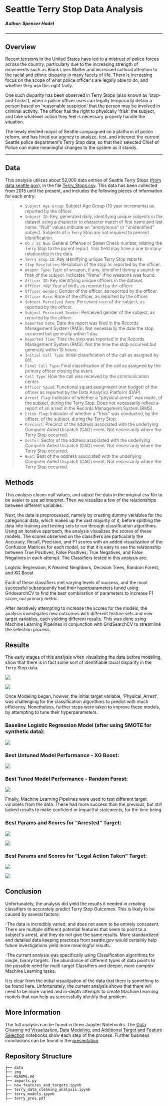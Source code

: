 # Seattle Terry Stop Data Analysis

##### Author: Spencer Hadel
***
## Overview

Recent tensions in the United States have led to a mistrust of police forces across the country, particularly due to the increasing strength of movements such as Black Lives Matter and increased cultural attention to the racial and ethnic disparity in many facets of life. There is increasing focus on the scope of what police officer's are legally able to do, and whether they use this right fairly.

One such disparity has been observed in Terry Stops (also known as 'stop-and-frisks'), when a police officer uses can legally temporarily detain a person based on 'reasonable suspicion' that the person may be involved in criminal activity. The officer has the right to physically 'frisk' the subject, and take whatever action they feel is necessary properly handle the situation.

The newly elected mayor of Seattle campaigned on a platform of police reform, and has hired our agency to analyze, test, and interpret the current Seattle police department's Terry Stop data, so that their selected Chief of Police can make meaningful changes to the system as it stands.

***


## Data
This analysis utilizes about 52,000 data entries of Seattle Terry Stops ([from data.seattle.gov](https://data.seattle.gov/Public-Safety/Terry-Stops/28ny-9ts8)), in the file [Terry_Stops.csv](./data/Terry_Stops.csv). This data has been collected from 2015 until the present, and includes the following pieces of information for each entry:

> * `Subject Age Group`: Subject Age Group (10 year increments) as reported by the officer.
> * `Subject ID`: Key, generated daily, identifying unique subjects in the dataset using a character to character match of first name and last name. "Null" values indicate an "anonymous" or "unidentified" subject. Subjects of a Terry Stop are not required to present identification.
> * `GO / SC Num`: General Offense or Street Check number, relating the Terry Stop to the parent report. This field may have a one to many relationship in the data.
> * `Terry Stop ID`: Key identifying unique Terry Stop reports.
> * `Stop Resolution`: Resolution of the stop as reported by the officer.
> * `Weapon Type`: Type of weapon, if any, identified during a search or frisk of the subject. Indicates "None" if no weapons was found.
> * `Officer ID`: Key identifying unique officers in the dataset.
> * `Officer YOB`: Year of birth, as reported by the officer.
> * `Officer Gender`: Gender of the officer, as reported by the officer.
> * `Officer Race`: Race of the officer, as reported by the officer.
> * `Subject Perceived Race`: Perceived race of the subject, as reported by the officer.
> * `Subject Perceived Gender`: Perceived gender of the subject, as reported by the officer.
> * `Reported Date`: Date the report was filed in the Records Management System (RMS). Not necessarily the date the stop occurred but generally within 1 day.
> * `Reported Time`: Time the stop was reported in the Records Management System (RMS). Not the time the stop occurred but generally within 10 hours.
> * `Initial Call Type`: Initial classification of the call as assigned by 911.
> * `Final Call Type`: Final classification of the call as assigned by the primary officer closing the event.
> * `Call Type`: How the call was received by the communication center.
> * `Officer Squad`: Functional squad assignment (not budget) of the officer as reported by the Data Analytics Platform (DAP).
> * `Arrest Flag`: Indicator of whether a "physical arrest" was made, of the subject, during the Terry Stop. Does not necessarily reflect a report of an arrest in the Records Management System (RMS).
> * `Frisk Flag`: Indicator of whether a "frisk" was conducted, by the officer, of the subject, during the Terry Stop.
> * `Precinct`: Precinct of the address associated with the underlying Computer Aided Dispatch (CAD) event. Not necessarily where the Terry Stop occurred.
> * `Sector`: Sector of the address associated with the underlying Computer Aided Dispatch (CAD) event. Not necessarily where the Terry Stop occurred.
> * `Beat`: Beat of the address associated with the underlying Computer Aided Dispatch (CAD) event. Not necessarily where the Terry Stop occurred.

## Methods
This analysis cleans null values, and adjust the data in the original csv file to be easier to use ad interpret. Then we visualize a few of the relationships between different variables.

Next, the data is preprocessed, namely by creating dummy variables for the categorical data, which makes up the vast majority of it, before splitting the data into training and testing sets to run through classification algorithms. 
Using an iterative approach, the analysis visualizes the scores of these models. The scores observed on the classifiers are particularly the Accuracy, Recall, Precision, and F1 scores with an added visualization of the Confusion Matrices for each model, so that it is easy to see the relationship between True Positives, False Positives, True Negatives, and False Negatives in each attempt.
The Classifiers tested in this analysis are: 

Logistic Regression, K Nearest Neighbors, Decision Trees, Random Forest, and XG Boost


Each of these classifiers met varying levels of success, and the most successful subsequently had their hyperparameters tuned using GridsearchCV to find the best combination of parameters to increase F1 score, our primary metric.

After iteratively attempting to increase the scores for the models, the analysis investigates new outcomes with different feature sets and new target variables, each yielding different results. This was done using Machine Learning Pipelines in conjunction with GridSearchCV to streamline the selection process


## Results

The early stages of this analysis when visualizing the data before modeling, show that there is in fact some sort of identifiable racial disparity in the Terry Stop data. 

![](./img/1-graph_arrests_race.PNG)

![](./img/2-graph_legal_race.PNG)

Once Modeling began, howver, the initial target variable, 'Physical_Arrest', was challenging for the classification algorithms to predict with much efficiency. Nonetheless, further steps were taken to improve these models, by attempting to tune their hyperparameters.

### Baseline Logistic Regression Model (after using SMOTE for synthetic data):
![](./img/3-conf_baseline_logreg_smote.PNG)

### Best Untuned Model Performance - XG Boost:
![](./img/5-conf_xgb_smote.PNG)

### Best Tuned Model Performance - Random Forest:
![](./img/6-conf_fores_tuned.PNG)

Finally, Machine Learning Pipelines were used to test different target variables from the data. These had more success than the previous, but still lacked results to make confident or impactful statements, for the time being.


### Best Params and Scores for "Arrested" Target:
![](./img/8-params_ARRESTED_smote-xgb.PNG)

![](./img/7-conf_ARRESTED_smote.PNG)

### Best Params and Scores for "Legal Action Taken" Target:
![](./img/10-params_LEGAL-xgb.PNG)

![](./img/9-conf_LEGAL.PNG)

## Conclusion
Unfortunately, the analysis did yield the results it needed in creating classifiers to accurately predict Terry Stop Outcomes. This is likely to be caused by several factors:

-The data is incredibly varied, and does not seem to be entirely consistent. There are multiple different potential features that seem to point to a subject's arrest, and they do not give the same results. More standardized and detailed data keeping practices from seattle.gov would certainly help future investigations yield more meaningful results.

-The current analysis was specifically using Classification algorithms for single, binary targets. The abundance of different types of data points to the possible need for multi-target Classifiers and deeper, more complex Machine Learning tasks.

It is clear from the initial visualization of the data that there is something to be found here. Unfortunately, the current analysis shows that there will need to be more varied and in-depth attempts to create Machine Learning models that can help us successfully identify that problem.


## More Information
The full analysis can be found in three Jupyter Notebooks. The [Data Cleaning nd Visualization](./nb_1-terry_data_cleaning_analysis.ipynb), [Data Modeling](./nb_2-terry_models.ipynb), and [Additional Target and Feature Selection](./nb_3-new_features_and_targets.ipynb) notebooks show each step of the process. Further business conclusions can be found in the [presentation](./terry_pres.pdf).

## Repository Structure

```
├── data
├── img
├── README.md
├── imports.py
├── new_features_and_targets.ipynb
├── terry_data_cleaning_analysis.ipynb
├── terry_models.ipynb
├── terry_pres.pdf
```
